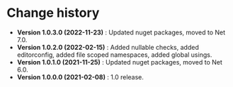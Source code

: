 # Change history

* **Version 1.0.3.0 (2022-11-23)** : Updated nuget packages, moved to Net 7.0.
* **Version 1.0.2.0 (2022-02-15)** : Added nullable checks, added editorconfig, added file scoped namespaces, added global usings.
* **Version 1.0.1.0 (2021-11-25)** : Updated nuget packages, moved to Net 6.0.
* **Version 1.0.0.0 (2021-02-08)** :  1.0 release.